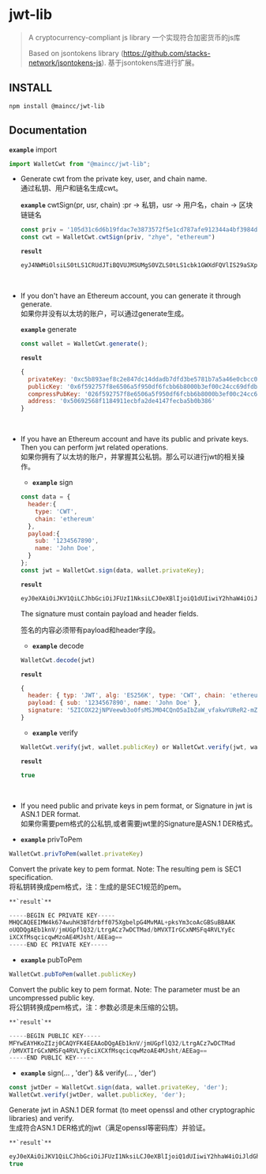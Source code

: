 # jwt-lib

> A cryptocurrency-compliant js library
> 一个实现符合加密货币的js库
>
> Based on jsontokens library (https://github.com/stacks-network/jsontokens-js).
> 基于jsontokens库进行扩展。

## INSTALL

```shell
npm install @maincc/jwt-lib
```

## Documentation

**`example`** import
```js
import WalletCwt from "@maincc/jwt-lib";
```
- Generate cwt from the private key, user, and chain name.  
  通过私钥、用户和链名生成cwt。

  **`example`** cwtSign(pr, usr, chain) :pr -> 私钥，usr -> 用户名，chain -> 区块链链名
  ```js
  const priv = '105d31c6d6b19fdac7e3873572f5e1cd787afe912344a4bf3984d94b0cbb8876'
  const cwt = WalletCwt.cwtSign(priv, "zhye", "ethereum")
  ```

  **`result`**
  ```js
  eyJ4NWMiOlsiLS0tLS1CRUdJTiBQVUJMSUMgS0VZLS0tLS1cbk1GWXdFQVlIS29aSXpqMENBUVlGSzRFRUFBb0RRZ0FFaWJpcmx6eEtnZ0EzNWp1TUNtSmRhbUNDZ0hhOE9ZSkdcbk9HMFlIRzYxMUk5UDdrTEFBYlNqNGg0SFJHeUNSZnA0Ky9ndkxtcGU1Uis3UFV2bDNHU0NvZz09XG4tLS0tLUVORCBQVUJMSUMgS0VZLS0tLS0iXSwidHlwZSI6IkNXVCIsImNoYWluIjoiZXRoZXJldW0ifQ.eyJ1c3IiOiJ6aHllIiwidGltZSI6MTcxNjM2NTIxOX0.MEUCIGFG7GfUdQl2FeB8FSN_i_aHslbMp8G_XjMUN7HVL-fqAiEArrkKTTJWmWJvFTx4NlPLdSpuMJQNPMfu7pV-fIpEM24
  ```
  <br>
- If you don't have an Ethereum account, you can generate it through generate.  
  如果你并没有以太坊的账户，可以通过generate生成。

  **`example`** generate
  ```js
  const wallet = WalletCwt.generate();
  ```

  **`result`**
  ```js
  {
    privateKey: '0xc5b893aef8c2e847dc14ddadb7dfd3be5781b7a5a46e0cbcc00bfa992c626ddc',
    publicKey: '0x6f592757f8e6506a5f950df6fcbb6b8000b3ef00c24cc69dfdb3155d322b182c4d31216ae1154b63211c8970977ccb2a72272ac0cce8004e0c26c86dfc01046a',
    compressPubKey: '026f592757f8e6506a5f950df6fcbb6b8000b3ef00c24cc69dfdb3155d322b182c',
    address: '0x50692568f1184911ecbfa2de4147fecba5b0b386'
  }
  ```
  <br>
- If you have an Ethereum account and have its public and private keys. Then you can perform jwt related operations.  
  如果你拥有了以太坊的账户，并掌握其公私钥。那么可以进行jwt的相关操作。

  - **`example`** sign
  ```js
  const data = {
    header:{
      type: 'CWT',
      chain: 'ethereum'
    },
    payload:{
      sub: '1234567890',
      name: 'John Doe',
    }
  };
  const jwt = WalletCwt.sign(data, wallet.privateKey);
  ```

    **`result`**
    ```js
    eyJ0eXAiOiJKV1QiLCJhbGciOiJFUzI1NksiLCJ0eXBlIjoiQ1dUIiwiY2hhaW4iOiJldGhlcmV1bSJ9.eyJzdWIiOiIxMjM0NTY3ODkwIiwibmFtZSI6IkpvaG4gRG9lIn0.5ZICOX22jNPVeewb3o0fsMSJM04CQnO5aIbZaW_vfakwYUReR2-mZEiDkz-ezdmkOH6xKObnZDpMcNCnv9n-Rw
    ```
   The signature must contain payload and header fields.
    
    签名的内容必须带有payload和header字段。
  - **`example`** decode
  ```js
  WalletCwt.decode(jwt)
  ```

    **`result`**
  ```js
  {
    header: { typ: 'JWT', alg: 'ES256K', type: 'CWT', chain: 'ethereum' },
    payload: { sub: '1234567890', name: 'John Doe' },
    signature: '5ZICOX22jNPVeewb3o0fsMSJM04CQnO5aIbZaW_vfakwYUReR2-mZEiDkz-ezdmkOH6xKObnZDpMcNCnv9n-Rw'
  }
  ```
  - **`example`** verify  
  ```js
  WalletCwt.verify(jwt, wallet.publicKey) or WalletCwt.verify(jwt, wallet.compressPubKey)
  ```
  **`result`**
  <br>
  ```js
  true
  ```
  <br>
-  If you need public and private keys in pem format, or Signature in jwt is ASN.1 DER format.  
  如果你需要pem格式的公私钥,或者需要jwt里的Signature是ASN.1 DER格式。

  - **`example`** privToPem  
  ```js
  WalletCwt.privToPem(wallet.privateKey)
  ```  
  Convert the private key to pem format. Note: The resulting pem is SEC1 specification.  
  将私钥转换成pem格式，注：生成的是SEC1规范的pem。  
  
    **`result`**  
  ```js
  -----BEGIN EC PRIVATE KEY-----
  MHQCAQEEIMW4k674wuhH3BTdrbff075XgbelpG4MvMAL+pksYm3coAcGBSuBBAAK
  oUQDQgAEb1knV/jmUGpflQ32/LtrgACz7wDCTMad/bMVXTIrGCxNMSFq4RVLYyEc
  iXCXfMsqcicqwMzoAE4MJsht/AEEag==
  -----END EC PRIVATE KEY-----
  ```
  - **`example`** pubToPem  
  ```js
  WalletCwt.pubToPem(wallet.publicKey)
  ```
  Convert the public key to pem format. Note: The parameter must be an uncompressed public key.  
  将公钥转换成pem格式，注：参数必须是未压缩的公钥。  
  
    **`result`**  
  ```js
  -----BEGIN PUBLIC KEY-----
  MFYwEAYHKoZIzj0CAQYFK4EEAAoDQgAEb1knV/jmUGpflQ32/LtrgACz7wDCTMad
  /bMVXTIrGCxNMSFq4RVLYyEciXCXfMsqcicqwMzoAE4MJsht/AEEag==
  -----END PUBLIC KEY-----
  ```
  - **`example`** sign(... , 'der') && verify(... , 'der')  
  ```js
  const jwtDer = WalletCwt.sign(data, wallet.privateKey, 'der');
  WalletCwt.verify(jwtDer, wallet.publicKey, 'der');
  ```
  Generate jwt in ASN.1 DER format (to meet openssl and other cryptographic libraries) and verify.  
  生成符合ASN.1 DER格式的jwt（满足openssl等密码库）并验证。  
  
    **`result`**  
  ```js
  eyJ0eXAiOiJKV1QiLCJhbGciOiJFUzI1NksiLCJ0eXBlIjoiQ1dUIiwiY2hhaW4iOiJldGhlcmV1bSJ9.eyJzdWIiOiIxMjM0NTY3ODkwIiwibmFtZSI6IkpvaG4gRG9lIn0.MEUCIQDlkgI5fbaM09V57BvejR-wxIkzTgJCc7lohtlpb-99qQIgMGFEXkdvpmRIg5M_ns3ZpDh-sSjm52Q6THDQp7_Z_kc
  true
  ```

<br>